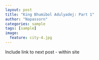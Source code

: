 ```yaml
---
layout: post
title: "King Bhumibol Adulyadej: Part 1"
author: "Napassorn"
categories: sample
tags: [sample]
image:
  feature: city-4.jpg
---
```


Include link to next post  - within site
